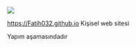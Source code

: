 ![](https://komarev.com/ghpvc/?username=Fatih032)

https://Fatih032.github.io
Kişisel web sitesi

Yapım aşamasındadır 
